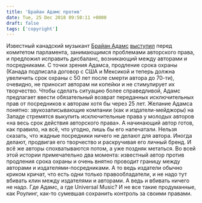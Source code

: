 ```yaml
---
title: 'Брайан Адамс против'
date: Tue, 25 Dec 2018 09:50:11 +0000
draft: false
tags: ['copyright']
---
```


Известный канадский музыкант [Брайан Адамс](https://ru.wikipedia.org/wiki/%D0%90%D0%B4%D0%B0%D0%BC%D1%81,_%D0%91%D1%80%D0%B0%D0%B9%D0%B0%D0%BD) [выступил](http://www.michaelgeist.ca/2018/12/bryan-adamscopyrightwarning/) перед комитетом парламента, занимающимся проблемами авторского права, и предложил исправить дисбаланс, возникающий между авторами и посредниками. С точки зрения Адамса, продление срока охраны (Канада подписала договор с США и Мексикой и теперь должна увеличить срок охраны с 50 лет после смерти автора до 70-ти), очевидно, не приносит авторам ни копейки и не стимулирует их творчество. Чтобы сделать ситуацию более справедливой, Адамс предлагает ввести обязательный возврат переданных исключительных прав от посредников к авторам хотя бы через 25 лет. Желание Адамса понятно: звукозаписывающие компании (как и издатели-мейджоры) на Западе стремятся выкупить исключительные права у молодых авторов «на весь срок действия авторского права». А начинающий автор готов, как правило, на всё, что угодно, лишь бы его напечатали. Нельзя сказать, что жадные посредники ничего не делают для автора. Иногда делают, продвигая его творчество и раскручивая его личный бренд. И всё же авторы спохватываются потом, а уже поздняк метаться. Во всей этой истории примечательно два момента: известный автор против продления срока охраны и очень внятно проводит границу между авторами и издателями-посредниками. А то ведь издатели обычно криком кричат, что есть одни только правообладатели, и не надо тут вбивать клин между издателями и авторами. А ведь и вбивать ничего не надо. Где Адамс, а где Universal Music? И не все такие продуманные, как Роулинг, как-то сумевшая сохранить контроль за своими правами.